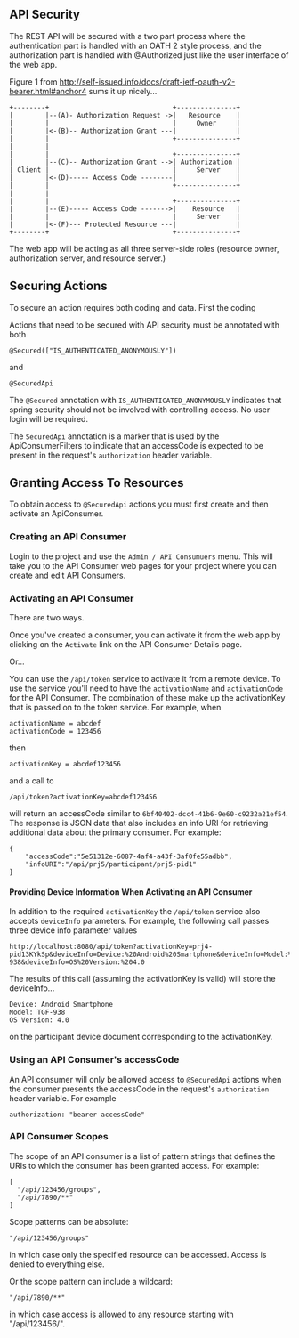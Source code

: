 ## API Security

The REST API will be secured with a two part process where the
authentication part is handled with an OATH 2 style process, and the
authorization part is handled with @Authorized just like the user
interface of the web app.

Figure 1 from
http://self-issued.info/docs/draft-ietf-oauth-v2-bearer.html#anchor4
sums it up nicely...

    +--------+                               +---------------+
    |        |--(A)- Authorization Request ->|   Resource    |
    |        |                               |     Owner     |
    |        |<-(B)-- Authorization Grant ---|               |
    |        |                               +---------------+
    |        |
    |        |                               +---------------+
    |        |--(C)-- Authorization Grant -->| Authorization |
    | Client |                               |     Server    |
    |        |<-(D)----- Access Code --------|               |
    |        |                               +---------------+
    |        |
    |        |                               +---------------+
    |        |--(E)----- Access Code ------->|    Resource   |
    |        |                               |     Server    |
    |        |<-(F)--- Protected Resource ---|               |
    +--------+                               +---------------+


The web app will be acting as all three server-side roles (resource
owner, authorization server, and resource server.)


## Securing Actions

To secure an action requires both coding and data.  First the coding

Actions that need to be secured with API security must be annotated with
both

    @Secured(["IS_AUTHENTICATED_ANONYMOUSLY"])

and

    @SecuredApi

The `@Secured` annotation with `IS_AUTHENTICATED_ANONYMOUSLY` indicates
that spring security should not be involved with controlling access.  No
user login will be required.

The `SecuredApi` annotation is a marker that is used by the
ApiConsumerFilters to indicate that an accessCode is expected to be
present in the request's `authorization` header variable.


## Granting Access To Resources

To obtain access to `@SecuredApi` actions you must first create and then
activate an ApiConsumer.

### Creating an API Consumer

Login to the project and use the `Admin / API Consumuers` menu.  This
will take you to the API Consumer web pages for your project where you
can create and edit API Consumers.

### Activating an API Consumer

There are two ways.

Once you've created a consumer, you can activate it from the web app by clicking on the `Activate`
link on the API Consumer Details page.

Or...

You can use the `/api/token` service to activate it from a remote
device.  To use the service you'll need to have the `activationName` and
`activationCode` for the API Consumer.  The combination of these make up
the activationKey that is passed on to the token service.  For example,
when

    activationName = abcdef
    activationCode = 123456

then

    activationKey = abcdef123456

and a call to

    /api/token?activationKey=abcdef123456

will return an accessCode similar to `6bf40402-dcc4-41b6-9e60-c9232a21ef54`.  The response is JSON data that also includes an info URI for retrieving additional data about the primary consumer.  For example:

    {
        "accessCode":"5e51312e-6087-4af4-a43f-3af0fe55adbb",
        "infoURI":"/api/prj5/participant/prj5-pid1"
    }


#### Providing Device Information When Activating an API Consumer

In addition to the required `activationKey` the `/api/token` service
also accepts `deviceInfo` parameters.  For example, the following call
passes three device info parameter values

    http://localhost:8080/api/token?activationKey=prj4-pid13KYkSp&deviceInfo=Device:%20Android%20Smartphone&deviceInfo=Model:%20TGF-938&deviceInfo=OS%20Version:%204.0

The results of this call (assuming the activationKey is valid) will
store the deviceInfo...

    Device: Android Smartphone
    Model: TGF-938
    OS Version: 4.0

on the participant device document corresponding to the activationKey.


### Using an API Consumer's accessCode

An API consumer will only be allowed access to `@SecuredApi` actions
when the consumer presents the accessCode in the request's
`authorization` header variable.  For example

    authorization: "bearer accessCode"


### API Consumer Scopes

The scope of an API consumer is a list of pattern strings that defines
the URIs to which the consumer has been granted access.  For example:

    [
      "/api/123456/groups",
      "/api/7890/**"
    ]

Scope patterns can be absolute:

    "/api/123456/groups"

in which case only the specified resource can be accessed.  Access is
denied to everything else.

Or the scope pattern can include a wildcard:

    "/api/7890/**"

in which case access is allowed to any resource starting with
"/api/123456/".
